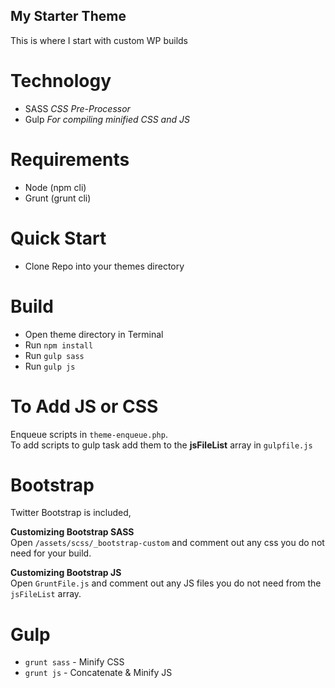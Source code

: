 My Starter Theme
----------------------
  
This is where I start with custom WP builds
  
Technology
==========
- SASS *CSS Pre-Processor*
- Gulp *For compiling minified CSS and JS*

Requirements
============
- Node (npm cli)
- Grunt (grunt cli)
    
Quick Start
===========
- Clone Repo into your themes directory

Build
======
- Open theme directory in Terminal
- Run `npm install`
- Run `gulp sass`
- Run `gulp js`
  
  
To Add JS or CSS
=================
Enqueue scripts in `theme-enqueue.php`.  
To add scripts to gulp task add them to the __jsFileList__ array in `gulpfile.js`
  
  
Bootstrap
=========
Twitter Bootstrap is included, 
  
__Customizing Bootstrap SASS__  
Open `/assets/scss/_bootstrap-custom` and comment out any css you do not need for your build.  

__Customizing Bootstrap JS__  
Open `GruntFile.js` and comment out any JS files you do not need from the `jsFileList` array.

Gulp
=====  
- `grunt sass` - Minify CSS
- `grunt js` - Concatenate & Minify JS